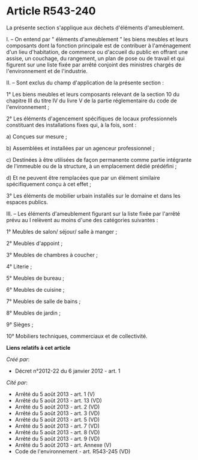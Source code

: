# Article R543-240

La présente section s'applique aux déchets d'éléments d'ameublement.

I. – On entend par " éléments d'ameublement ” les biens meubles et leurs composants dont la fonction principale est de
contribuer à l'aménagement d'un lieu d'habitation, de commerce ou d'accueil du public en offrant une assise, un couchage, du
rangement, un plan de pose ou de travail et qui figurent sur une liste fixée par arrêté conjoint des ministres chargés de
l'environnement et de l'industrie.

II. – Sont exclus du champ d'application de la présente section :

1° Les biens meubles et leurs composants relevant de la section 10 du chapitre III du titre IV du livre V de la partie
réglementaire du code de l'environnement ;

2° Les éléments d'agencement spécifiques de locaux professionnels constituant des installations fixes qui, à la fois, sont :

a) Conçues sur mesure ;

b) Assemblées et installées par un agenceur professionnel ;

c) Destinées à être utilisées de façon permanente comme partie intégrante de l'immeuble ou de la structure, à un emplacement
dédié prédéfini ;

d) Et ne peuvent être remplacées que par un élément similaire spécifiquement conçu à cet effet ;

3° Les éléments de mobilier urbain installés sur le domaine et dans les espaces publics.

III. – Les éléments d'ameublement figurant sur la liste fixée par l'arrêté prévu au I relèvent au moins d'une des catégories
suivantes :

1° Meubles de salon/ séjour/ salle à manger ;

2° Meubles d'appoint ;

3° Meubles de chambres à coucher ;

4° Literie ;

5° Meubles de bureau ;

6° Meubles de cuisine ;

7° Meubles de salle de bains ;

8° Meubles de jardin ;

9° Sièges ;

10° Mobiliers techniques, commerciaux et de collectivité.

**Liens relatifs à cet article**

_Créé par_:

  - Décret n°2012-22 du 6 janvier 2012 - art. 1

_Cité par_:

  - Arrêté du 5 août 2013 - art. 1 (V)
  - Arrêté du 5 août 2013 - art. 13 (VD)
  - Arrêté du 5 août 2013 - art. 2 (VD)
  - Arrêté du 5 août 2013 - art. 3 (VD)
  - Arrêté du 5 août 2013 - art. 5 (VD)
  - Arrêté du 5 août 2013 - art. 7 (VD)
  - Arrêté du 5 août 2013 - art. 8 (VD)
  - Arrêté du 5 août 2013 - art. 9 (VD)
  - Arrêté du 5 août 2013 - art. Annexe (V)
  - Code de l'environnement - art. R543-245 (VD)
